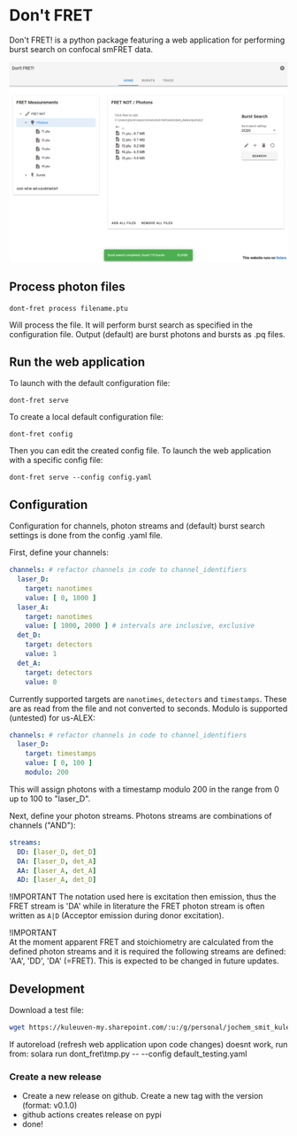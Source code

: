 Don't FRET
============


Don't FRET! is a python package featuring a web application for performing burst search on confocal smFRET data. 

![screenshot](assets/screenshot.png)

## Process photon files

```
dont-fret process filename.ptu
```

Will process the file. It will perform burst search as specified in the configuration file. Output (default) are burst photons and bursts as .pq files. 

## Run the web application

To launch with the default configuration file:

```
dont-fret serve
```

To create a local default configuration file:

```
dont-fret config
```

Then you can edit the created config file. To launch the web application with a specific config file:

```
dont-fret serve --config config.yaml
```

## Configuration

Configuration for channels, photon streams and (default) burst search settings is done from the config .yaml file. 

First, define your channels:

```yaml
channels: # refactor channels in code to channel_identifiers
  laser_D:
    target: nanotimes
    value: [ 0, 1000 ]
  laser_A:
    target: nanotimes
    value: [ 1000, 2000 ] # intervals are inclusive, exclusive
  det_D:
    target: detectors
    value: 1
  det_A:
    target: detectors
    value: 0
```

Currently supported targets are `nanotimes`, `detectors` and `timestamps`. These are as read from the file and not converted to seconds. Modulo is supported (untested) for us-ALEX:
```yaml
channels: # refactor channels in code to channel_identifiers
  laser_D:
    target: timestamps
    value: [ 0, 100 ]
    modulo: 200
```

This will assign photons with a timestamp modulo 200 in the range from 0 up to 100 to "laser_D".

Next, define your photon streams. Photons streams are combinations of channels ("AND"):

```yaml
streams:
  DD: [laser_D, det_D]
  DA: [laser_D, det_A]
  AA: [laser_A, det_A]
  AD: [laser_A, det_D]
```

!IMPORTANT
The notation used here is excitation then emission, thus the FRET stream is 'DA' while in literature the FRET photon stream is often written as `A|D` (Acceptor emission during donor excitation). 


!IMPORTANT  
At the moment apparent FRET and stoichiometry are calculated from the defined photon streams and it is required the following streams are defined: 'AA', 'DD', 'DA' (=FRET). This is expected to be changed in future updates.

## Development

Download a test file:

```sh
wget https://kuleuven-my.sharepoint.com/:u:/g/personal/jochem_smit_kuleuven_be/Efy7ur779ARNiBlP05Ki7NMBabKX3auswj30xmpRLaIfPg?e=E6wWoZ&download=1
```


If autoreload (refresh web application upon code changes) doesnt work, run from:
solara run dont_fret\tmp.py -- --config default_testing.yaml

### Create a new release

- Create a new release on github. Create a new tag with the version (format: v0.1.0)
- github actions creates release on pypi
- done!